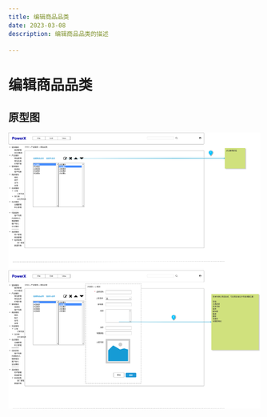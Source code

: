 ```yaml
---
title: 编辑商品品类
date: 2023-03-08
description: 编辑商品品类的描述

---
```


# 编辑商品品类

[//]: # ()
[//]: # (## 用例)

[//]: # ()
[//]: # (![]&#40;../../../images/uc_prod_cat_mgmt_edit.png&#41;)

[//]: # ()
[//]: # (## 用例描述)

[//]: # ()
[//]: # (![]&#40;../../../images/uc_desc_prod_cat_mgmt_edit.png&#41;)

[//]: # ()
[//]: # ()
[//]: # (## 流程图)

[//]: # (![]&#40;../../../images/fl_prod_cat_mgmt_edit.png&#41;)



## 原型图


![](../../../../images/pt_prod_cat_mgmt_edit.png)